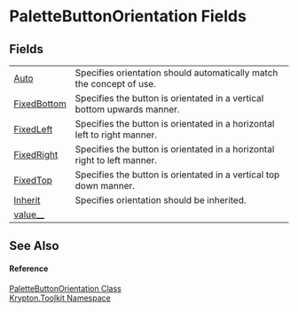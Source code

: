 # PaletteButtonOrientation Fields




## Fields
<table>
<tr>
<td><a href="a5f0927e-3081-eb8a-e70e-af398f64f4b2.md">Auto</a></td>
<td>Specifies orientation should automatically match the concept of use.</td></tr>
<tr>
<td><a href="a38518f9-bea6-7b9d-fa8d-8aa4d9f3c78a.md">FixedBottom</a></td>
<td>Specifies the button is orientated in a vertical bottom upwards manner.</td></tr>
<tr>
<td><a href="d5731d59-594a-19ef-ad16-a209921b6783.md">FixedLeft</a></td>
<td>Specifies the button is orientated in a horizontal left to right manner.</td></tr>
<tr>
<td><a href="ca533c42-fc33-1cf1-edce-64749843d550.md">FixedRight</a></td>
<td>Specifies the button is orientated in a horizontal right to left manner.</td></tr>
<tr>
<td><a href="820f43be-c5cd-b705-d508-6e1035d69315.md">FixedTop</a></td>
<td>Specifies the button is orientated in a vertical top down manner.</td></tr>
<tr>
<td><a href="27241ced-468b-7edb-e0c5-bf4c642d8843.md">Inherit</a></td>
<td>Specifies orientation should be inherited.</td></tr>
<tr>
<td><a href="f812d9ac-2bdc-40b8-d73f-d55b15a74c09.md">value__</a></td>
<td> </td></tr>
</table>

## See Also


#### Reference
<a href="b1f33cd1-b02f-fb09-9d30-c092ea763094.md">PaletteButtonOrientation Class</a>  
<a href="79d2eac2-21f4-54ff-7552-b20c33c30600.md">Krypton.Toolkit Namespace</a>  
